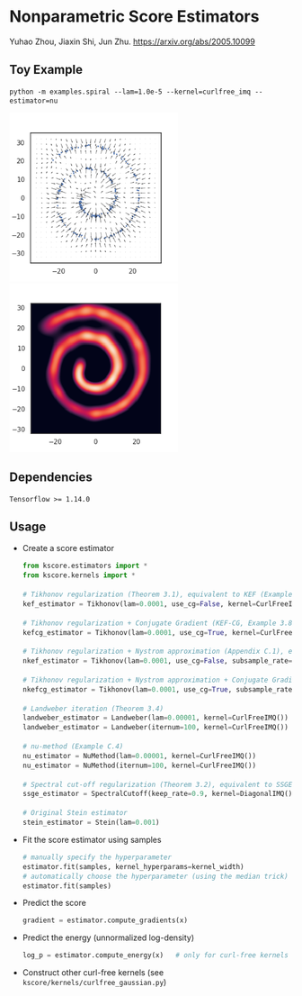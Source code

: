 # Nonparametric Score Estimators

Yuhao Zhou, Jiaxin Shi, Jun Zhu. https://arxiv.org/abs/2005.10099

## Toy Example

```
python -m examples.spiral --lam=1.0e-5 --kernel=curlfree_imq --estimator=nu
```

<img src="spiral-gradient.png" width=300 height=300 /><img src="spiral-density.png" width=300 height=300 />

## Dependencies

```
Tensorflow >= 1.14.0
```

## Usage

* Create a score estimator

  ```python
  from kscore.estimators import *
  from kscore.kernels import *

  # Tikhonov regularization (Theorem 3.1), equivalent to KEF (Example 3.5)
  kef_estimator = Tikhonov(lam=0.0001, use_cg=False, kernel=CurlFreeIMQ())
  
  # Tikhonov regularization + Conjugate Gradient (KEF-CG, Example 3.8)
  kefcg_estimator = Tikhonov(lam=0.0001, use_cg=True, kernel=CurlFreeIMQ())
  
  # Tikhonov regularization + Nystrom approximation (Appendix C.1), equivalent to NKEF (Example C.1) using 60% samples
  nkef_estimator = Tikhonov(lam=0.0001, use_cg=False, subsample_rate=0.6, kernel=CurlFreeIMQ())
  
  # Tikhonov regularization + Nystrom approximation + Conjugate Gradient
  nkefcg_estimator = Tikhonov(lam=0.0001, use_cg=True, subsample_rate=0.6, kernel=CurlFreeIMQ())
  
  # Landweber iteration (Theorem 3.4)
  landweber_estimator = Landweber(lam=0.00001, kernel=CurlFreeIMQ())
  landweber_estimator = Landweber(iternum=100, kernel=CurlFreeIMQ())
  
  # nu-method (Example C.4)
  nu_estimator = NuMethod(lam=0.00001, kernel=CurlFreeIMQ())
  nu_estimator = NuMethod(iternum=100, kernel=CurlFreeIMQ())
  
  # Spectral cut-off regularization (Theorem 3.2), equivalent to SSGE (Example 3.6) using 90% eigenvalues
  ssge_estimator = SpectralCutoff(keep_rate=0.9, kernel=DiagonalIMQ())
  
  # Original Stein estimator
  stein_estimator = Stein(lam=0.001)
  ```

* Fit the score estimator using samples

  ```python
  # manually specify the hyperparameter
  estimator.fit(samples, kernel_hyperparams=kernel_width)
  # automatically choose the hyperparameter (using the median trick)
  estimator.fit(samples)
  ```

* Predict the score

  ```python
  gradient = estimator.compute_gradients(x)
  ```

* Predict the energy (unnormalized log-density)

  ```python
  log_p = estimator.compute_energy(x)   # only for curl-free kernels
  ```

* Construct other curl-free kernels (see `kscore/kernels/curlfree_gaussian.py`)

